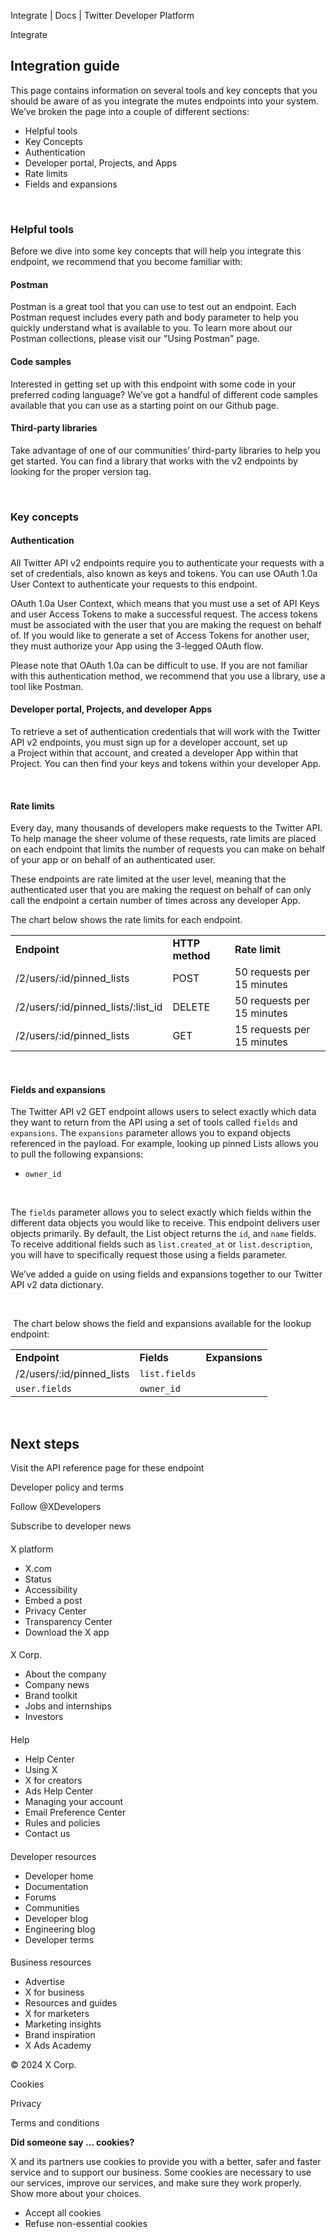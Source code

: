 



Integrate | Docs | Twitter Developer Platform 





































































































Integrate



Integration guide
-----------------


This page contains information on several tools and key concepts that you should be aware of as you integrate the mutes endpoints into your system. We’ve broken the page into a couple of different sections:


* Helpful tools
* Key Concepts
* Authentication
* Developer portal, Projects, and Apps
* Rate limits
* Fields and expansions


 


### Helpful tools


Before we dive into some key concepts that will help you integrate this endpoint, we recommend that you become familiar with:


#### Postman


Postman is a great tool that you can use to test out an endpoint. Each Postman request includes every path and body parameter to help you quickly understand what is available to you. To learn more about our Postman collections, please visit our "Using Postman" page. 


#### Code samples


Interested in getting set up with this endpoint with some code in your preferred coding language? We’ve got a handful of different code samples available that you can use as a starting point on our Github page.


#### Third-party libraries


Take advantage of one of our communities’ third-party libraries to help you get started. You can find a library that works with the v2 endpoints by looking for the proper version tag.


 


### Key concepts


#### Authentication


All Twitter API v2 endpoints require you to authenticate your requests with a set of credentials, also known as keys and tokens. You can use OAuth 1.0a User Context to authenticate your requests to this endpoint. 


OAuth 1.0a User Context, which means that you must use a set of API Keys and user Access Tokens to make a successful request. The access tokens must be associated with the user that you are making the request on behalf of. If you would like to generate a set of Access Tokens for another user, they must authorize your App using the 3-legged OAuth flow.


Please note that OAuth 1.0a can be difficult to use. If you are not familiar with this authentication method, we recommend that you use a library, use a tool like Postman.






#### Developer portal, Projects, and developer Apps


To retrieve a set of authentication credentials that will work with the Twitter API v2 endpoints, you must sign up for a developer account, set up a Project within that account, and created a developer App within that Project. You can then find your keys and tokens within your developer App.  

 


#### Rate limits


Every day, many thousands of developers make requests to the Twitter API. To help manage the sheer volume of these requests, rate limits are placed on each endpoint that limits the number of requests you can make on behalf of your app or on behalf of an authenticated user. 


These endpoints are rate limited at the user level, meaning that the authenticated user that you are making the request on behalf of can only call the endpoint a certain number of times across any developer App. 


The chart below shows the rate limits for each endpoint.




|  |  |  |
| --- | --- | --- |
| **Endpoint** | **HTTP method** | **Rate limit** |
| /2/users/:id/pinned\_lists | POST | 50 requests per 15 minutes |
| /2/users/:id/pinned\_lists/:list\_id | DELETE | 50 requests per 15 minutes |
| /2/users/:id/pinned\_lists | GET | 15 requests per 15 minutes |


 


#### Fields and expansions


The Twitter API v2 GET endpoint allows users to select exactly which data they want to return from the API using a set of tools called `fields` and `expansions`. The `expansions` parameter allows you to expand objects referenced in the payload. For example, looking up pinned Lists allows you to pull the following expansions:


* `owner_id`


 


The `fields` parameter allows you to select exactly which fields within the different data objects you would like to receive. This endpoint delivers user objects primarily. By default, the List object returns the `id`, and `name` fields. To receive additional fields such as `list.created_at` or `list.description`, you will have to specifically request those using a fields parameter. 


We’ve added a guide on using fields and expansions together to our Twitter API v2 data dictionary.


 


 The chart below shows the field and expansions available for the lookup endpoint:




|  |  |  |
| --- | --- | --- |
| **Endpoint** | **Fields** | **Expansions** |
| /2/users/:id/pinned\_lists |  `list.fields`
`user.fields` |  `owner_id` |


 










Next steps
----------






Visit the API reference page for these endpoint



















Developer policy and terms


Follow @XDevelopers


Subscribe to developer news












#### 
 X platform


* X.com
* Status
* Accessibility
* Embed a post
* Privacy Center
* Transparency Center
* Download the X app




#### 
 X Corp.


* About the company
* Company news
* Brand toolkit
* Jobs and internships
* Investors




#### 
 Help


* Help Center
* Using X
* X for creators
* Ads Help Center
* Managing your account
* Email Preference Center
* Rules and policies
* Contact us




#### 
 Developer resources


* Developer home
* Documentation
* Forums
* Communities
* Developer blog
* Engineering blog
* Developer terms




#### 
 Business resources


* Advertise
* X for business
* Resources and guides
* X for marketers
* Marketing insights
* Brand inspiration
* X Ads Academy









 © 2024 X Corp.
 


Cookies


Privacy


Terms and conditions






















**Did someone say … cookies?**  
  


 X and its partners use cookies to provide you with a better, safer and
 faster service and to support our business. Some cookies are necessary to use
 our services, improve our services, and make sure they work properly.
 Show more about your choices.


 




* Accept all cookies
* Refuse non-essential cookies















